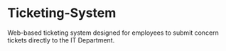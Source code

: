 # Ticketing-System
Web-based ticketing system designed for employees to submit concern tickets directly to the IT Department.
